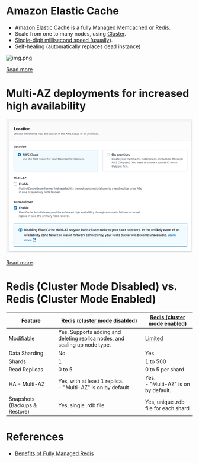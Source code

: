 
# Amazon Elastic Cache
- [Amazon Elastic Cache](https://aws.amazon.com/elasticache/) is a [fully Managed Memcached or Redis](../../1_HLDDesignComponents/3_DatabaseComponents/In-Memory-Cache/Redis).
- Scale from one to many nodes, using [Cluster](../../1_HLDDesignComponents/0_SystemGlossaries/ServersCluster.md).
- [Single-digit millisecond speed (usually)](../../1_HLDDesignComponents/0_SystemGlossaries/LatencyThroughput.md).
- Self-healing (automatically replaces dead instance)

![img.png](https://docs.aws.amazon.com/AmazonElastiCache/latest/red-ug/images/ElastiCache-Cluster-Redis.png)

[Read more](https://docs.aws.amazon.com/AmazonElastiCache/latest/red-ug/Replication.Redis-RedisCluster.html)

# Multi-AZ deployments for increased high availability

![img.png](ElasticCache_Multi-AZ_setup.png)

[Read more](https://docs.aws.amazon.com/AmazonElastiCache/latest/red-ug/FaultTolerance.html).
 
# Redis (Cluster Mode Disabled) vs. Redis (Cluster Mode Enabled)

| Feature                       | [Redis (cluster mode disabled)](../../1_HLDDesignComponents/3_DatabaseComponents/In-Memory-Cache/Redis/RedisMasterSlaveReplication.md) | [Redis (cluster mode enabled)](../../1_HLDDesignComponents/3_DatabaseComponents/In-Memory-Cache/Redis/RedisCluster.md) |
|-------------------------------|----------------------------------------------------------------------------------------------------------------------------------------|-----------------------------------------------------------------------------------------------------------------------|
| Modifiable                    | Yes. Supports adding and deleting replica nodes, and scaling up node type.                                                             | [Limited](https://docs.aws.amazon.com/AmazonElastiCache/latest/red-ug/scaling-redis-cluster-mode-enabled.html)        |
| Data Sharding                 | No                                                                                                                                     | Yes                                                                                                                   |
| Shards                        | 1                                                                                                                                      | 1 to 500                                                                                                              |
| Read Replicas                 | 0 to 5                                                                                                                                 | 0 to 5 per shard                                                                                                      |
| HA - Multi-AZ                 | Yes, with at least 1 replica. <br/>- "Multi-AZ" is on by default                                                                       | Yes. <br/>- "Multi-AZ" is on by default.                                                                     |
| Snapshots (Backups & Restore) | Yes, single .rdb file                                                                                                                  | Yes, unique .rdb file for each shard                                                                                  |

# References
- [Benefits of Fully Managed Redis](https://aws.amazon.com/elasticache/redis/fully-managed-redis/)

